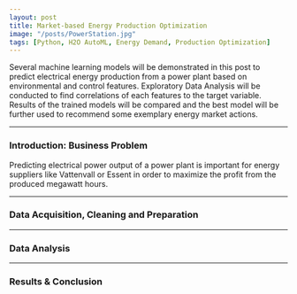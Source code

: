 ```yaml
---
layout: post
title: Market-based Energy Production Optimization
image: "/posts/PowerStation.jpg"
tags: [Python, H2O AutoML, Energy Demand, Production Optimization]
---
```


Several machine learning models will be demonstrated in this post to predict electrical energy production from a power plant based on environmental and control features. Exploratory Data Analysis will be conducted to find correlations of each features to the target variable. Results of the trained models will be compared and the best model will be further used to recommend some exemplary energy market actions.

---

### Introduction: Business Problem 

Predicting electrical power output of a power plant is important for energy suppliers like Vattenvall or Essent in order to maximize the profit from the produced megawatt hours. 


---

### Data Acquisition, Cleaning and Preparation


---

### Data Analysis



---

### Results & Conclusion




